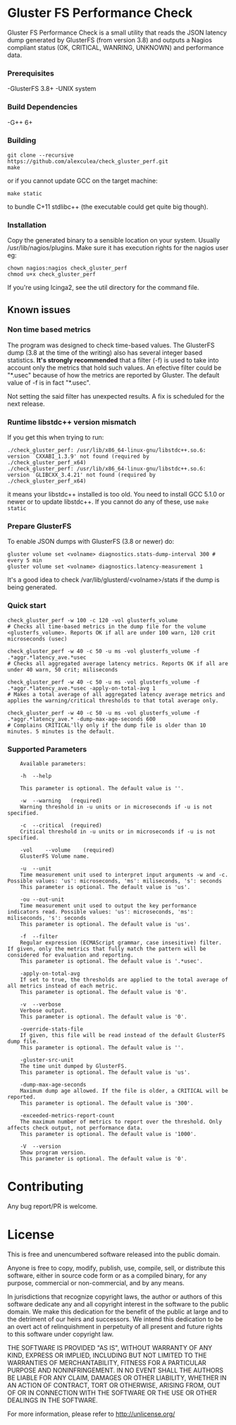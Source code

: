 # Gluster FS Performance Check

Gluster FS Performance Check is a small utility that reads the JSON latency dump generated by GlusterFS (from version 3.8) and outputs a Nagios compliant status (OK, CRITICAL, WANRING, UNKNOWN) and performance data.

### Prerequisites
-GlusterFS 3.8+
-UNIX system

### Build Dependencies
-G++ 6+

### Building

    git clone --recursive https://github.com/alexculea/check_gluster_perf.git
    make 

or if you cannot update GCC on the target machine:

    make static

to bundle C+11 stdlibc++ (the executable could get quite big though). 

### Installation

Copy the generated binary to a sensible location on your system. Usually /usr/lib/nagios/plugins.
Make sure it has execution rights for the nagios user eg:

    chown nagios:nagios check_gluster_perf
    chmod u+x check_gluster_perf

If you're using Icinga2, see the util directory for the command file.

## Known issues

### Non time based metrics
The program was designed to check time-based values. The GlusterFS dump (3.8 at the time of the writing) also has several integer based statistics. **It's strongly recommended** that a filter (-f) is used to take into account only the metrics that hold such values. An efective filter could be "\*.usec" because of how the metrics are reported by Gluster. The default value of -f is in fact "\*.usec".

Not setting the said filter has unexpected results. A fix is scheduled for the next release.

### Runtime libstdc++ version mismatch

If you get this when trying to run:

    ./check_gluster_perf: /usr/lib/x86_64-linux-gnu/libstdc++.so.6: version `CXXABI_1.3.9' not found (required by ./check_gluster_perf_x64)
    ./check_gluster_perf: /usr/lib/x86_64-linux-gnu/libstdc++.so.6: version `GLIBCXX_3.4.21' not found (required by ./check_gluster_perf_x64)

it means your libstdc++ installed is too old. You need to install GCC 5.1.0 or newer or to update libstdc++. If you cannot do any of these, use `make static`

### Prepare GlusterFS

To enable JSON dumps with GlusterFS (3.8 or newer) do:

    gluster volume set <volname> diagnostics.stats-dump-interval 300 # every 5 min
    gluster volume set <volname> diagnostics.latency-measurement 1

It's a good idea to check /var/lib/glusterd/\<volname\>/stats if the dump is being generated.

### Quick start

    check_gluster_perf -w 100 -c 120 -vol glusterfs_volume
    # Checks all time-based metrics in the dump file for the volume <glusterfs_volume>. Reports OK if all are under 100 warn, 120 crit microseconds (usec)

    check_gluster_perf -w 40 -c 50 -u ms -vol glusterfs_volume -f .*aggr.*latency_ave.*usec
    # Checks all aggregated average latency metrics. Reports OK if all are under 40 warn, 50 crit; miliseconds

    check_gluster_perf -w 40 -c 50 -u ms -vol glusterfs_volume -f .*aggr.*latency_ave.*usec -apply-on-total-avg	1
    # Makes a total average of all aggregated latency average metrics and applies the warning/critical thresholds to that total average only.

    check_gluster_perf -w 40 -c 50 -u ms -vol glusterfs_volume -f .*aggr.*latency_ave.* -dump-max-age-seconds 600
    # Complains CRITICAL'lly only if the dump file is older than 10 minutes. 5 minutes is the default.

### Supported Parameters

        Available parameters:

        -h	--help
        
        This parameter is optional. The default value is ''.

        -w	--warning	(required)
        Warning threshold in -u units or in microseconds if -u is not specified.

        -c	--critical	(required)
        Critical threshold in -u units or in microseconds if -u is not specified.

        -vol	--volume	(required)
        GlusterFS Volume name.

        -u	--unit
        Time measurement unit used to interpret input arguments -w and -c. Possible values: 'us': microseconds, 'ms': miliseconds, 's': seconds
        This parameter is optional. The default value is 'us'.

        -ou	--out-unit
        Time measurement unit used to output the key performance indicators read. Possible values: 'us': microseconds, 'ms': miliseconds, 's': seconds
        This parameter is optional. The default value is 'us'.

        -f	--filter
        Regular expression (ECMAScript grammar, case insesitive) filter. If given, only the metrics that fully match the pattern will be considered for evaluation and reporting.
        This parameter is optional. The default value is '.*usec'.

        -apply-on-total-avg	
        If set to true, the thresholds are applied to the total average of all metrics instead of each metric.
        This parameter is optional. The default value is '0'.

        -v	--verbose
        Verbose output.
        This parameter is optional. The default value is '0'.

        -override-stats-file	
        If given, this file will be read instead of the default GlusterFS dump file.
        This parameter is optional. The default value is ''.

        -gluster-src-unit	
        The time unit dumped by GlusterFS.
        This parameter is optional. The default value is 'us'.

        -dump-max-age-seconds	
        Maximum dump age allowed. If the file is older, a CRITICAL will be reported.
        This parameter is optional. The default value is '300'.

        -exceeded-metrics-report-count	
        The maximum number of metrics to report over the threshold. Only affects check output, not performance data.
        This parameter is optional. The default value is '1000'.

        -V	--version
        Show program version.
        This parameter is optional. The default value is '0'.

# Contributing

Any bug report/PR is welcome.

# License

This is free and unencumbered software released into the public domain.

Anyone is free to copy, modify, publish, use, compile, sell, or
distribute this software, either in source code form or as a compiled
binary, for any purpose, commercial or non-commercial, and by any
means.

In jurisdictions that recognize copyright laws, the author or authors
of this software dedicate any and all copyright interest in the
software to the public domain. We make this dedication for the benefit
of the public at large and to the detriment of our heirs and
successors. We intend this dedication to be an overt act of
relinquishment in perpetuity of all present and future rights to this
software under copyright law.

THE SOFTWARE IS PROVIDED "AS IS", WITHOUT WARRANTY OF ANY KIND,
EXPRESS OR IMPLIED, INCLUDING BUT NOT LIMITED TO THE WARRANTIES OF
MERCHANTABILITY, FITNESS FOR A PARTICULAR PURPOSE AND NONINFRINGEMENT.
IN NO EVENT SHALL THE AUTHORS BE LIABLE FOR ANY CLAIM, DAMAGES OR
OTHER LIABILITY, WHETHER IN AN ACTION OF CONTRACT, TORT OR OTHERWISE,
ARISING FROM, OUT OF OR IN CONNECTION WITH THE SOFTWARE OR THE USE OR
OTHER DEALINGS IN THE SOFTWARE.

For more information, please refer to <http://unlicense.org/>